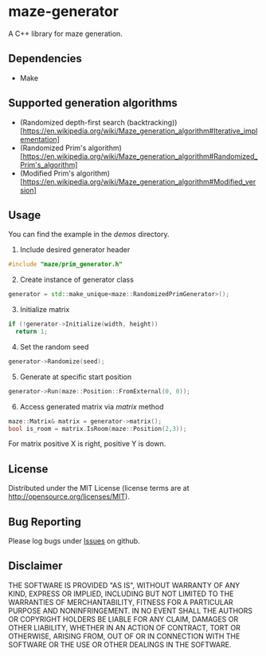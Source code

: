 # maze-generator
A C++ library for maze generation.

## Dependencies
* Make

## Supported generation algorithms
* (Randomized depth-first search (backtracking))[https://en.wikipedia.org/wiki/Maze_generation_algorithm#Iterative_implementation]
* (Randomized Prim's algorithm)[https://en.wikipedia.org/wiki/Maze_generation_algorithm#Randomized_Prim's_algorithm]
* (Modified Prim's algorithm)[https://en.wikipedia.org/wiki/Maze_generation_algorithm#Modified_version]

## Usage
You can find the example in the _demos_ directory.
1. Include desired generator header
```cpp
#include "maze/prim_generator.h"
```
2. Create instance of generator class
```cpp
generator = std::make_unique<maze::RandomizedPrimGenerator>();
```
3. Initialize matrix
```cpp
if (!generator->Initialize(width, height))
  return 1;
```
4. Set the random seed
```cpp
generator->Randomize(seed);
```
5. Generate at specific start position
```cpp
generator->Run(maze::Position::FromExternal(0, 0));
```
6. Access generated matrix via _matrix_ method
```cpp
maze::Matrix& matrix = generator->matrix();
bool is_room = matrix.IsRoom(maze::Position(2,3));
```
For matrix positive X is right, positive Y is down.

## License
Distributed under the MIT License (license terms are at http://opensource.org/licenses/MIT).

## Bug Reporting
Please log bugs under [Issues](https://github.com/Shtille/maze-generator/issues) on github.

## Disclaimer
THE SOFTWARE IS PROVIDED "AS IS", WITHOUT WARRANTY OF ANY KIND, EXPRESS OR
IMPLIED, INCLUDING BUT NOT LIMITED TO THE WARRANTIES OF MERCHANTABILITY,
FITNESS FOR A PARTICULAR PURPOSE AND NONINFRINGEMENT. IN NO EVENT SHALL THE
AUTHORS OR COPYRIGHT HOLDERS BE LIABLE FOR ANY CLAIM, DAMAGES OR OTHER
LIABILITY, WHETHER IN AN ACTION OF CONTRACT, TORT OR OTHERWISE, ARISING FROM,
OUT OF OR IN CONNECTION WITH THE SOFTWARE OR THE USE OR OTHER DEALINGS IN THE
SOFTWARE.
